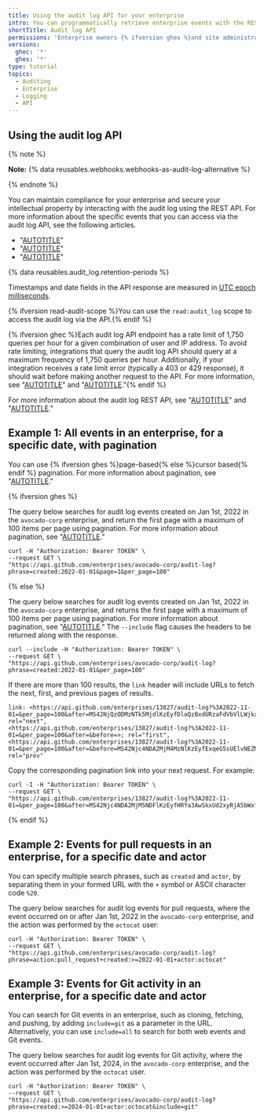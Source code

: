```yaml
---
title: Using the audit log API for your enterprise
intro: You can programmatically retrieve enterprise events with the REST API.
shortTitle: Audit log API
permissions: 'Enterprise owners {% ifversion ghes %}and site administrators {% endif %}can use the audit log API.'
versions:
  ghec: '*'
  ghes: '*'
type: tutorial
topics:
  - Auditing
  - Enterprise
  - Logging
  - API
---
```


## Using the audit log API

{% note %}

**Note:**  {% data reusables.webhooks.webhooks-as-audit-log-alternative %}

{% endnote %}

You can maintain compliance for your enterprise and secure your intellectual property by interacting with the audit log using the REST API. For more information about the specific events that you can access via the audit log API, see the following articles.

- "[AUTOTITLE](/admin/monitoring-activity-in-your-enterprise/reviewing-audit-logs-for-your-enterprise/audit-log-events-for-your-enterprise)"
- "[AUTOTITLE](/organizations/keeping-your-organization-secure/managing-security-settings-for-your-organization/audit-log-events-for-your-organization)"
- "[AUTOTITLE](/authentication/keeping-your-account-and-data-secure/security-log-events)"

{% data reusables.audit_log.retention-periods %}

Timestamps and date fields in the API response are measured in [UTC epoch milliseconds](https://en.wikipedia.org/wiki/Unix_time).

{% ifversion read-audit-scope %}You can use the `read:audit_log` scope to access the audit log via the API.{% endif %}

{% ifversion ghec %}Each audit log API endpoint has a rate limit of 1,750 queries per hour for a given combination of user and IP address. To avoid rate limiting, integrations that query the audit log API should query at a maximum frequency of 1,750 queries per hour. Additionally, if your integration receives a rate limit error (typically a 403 or 429 response), it should wait before making another request to the API. For more information, see "[AUTOTITLE](/rest/overview/rate-limits-for-the-rest-api)" and "[AUTOTITLE](/rest/guides/best-practices-for-integrators)."{% endif %}

For more information about the audit log REST API, see "[AUTOTITLE](/rest/enterprise-admin#audit-log)" and "[AUTOTITLE](/rest/orgs#get-the-audit-log-for-an-organization)."

## Example 1: All events in an enterprise, for a specific date, with pagination

You can use {% ifversion ghes %}page-based{% else %}cursor based{% endif %} pagination. For more information about pagination, see "[AUTOTITLE](/rest/guides/using-pagination-in-the-rest-api)."

{% ifversion ghes %}

The query below searches for audit log events created on Jan 1st, 2022 in the `avocado-corp` enterprise, and return the first page with a maximum of 100 items per page using pagination. For more information about pagination, see "[AUTOTITLE](/rest/guides/using-pagination-in-the-rest-api)."

```shell
curl -H "Authorization: Bearer TOKEN" \
--request GET \
"https://api.github.com/enterprises/avocado-corp/audit-log?phrase=created:2022-01-01&page=1&per_page=100"
```

{% else %}

The query below searches for audit log events created on Jan 1st, 2022 in the `avocado-corp` enterprise, and returns the first page with a maximum of 100 items per page using pagination. For more information about pagination, see "[AUTOTITLE](/rest/guides/using-pagination-in-the-rest-api)." The `--include` flag causes the headers to be returned along with the response.

```shell
curl --include -H "Authorization: Bearer TOKEN" \
--request GET \
"https://api.github.com/enterprises/avocado-corp/audit-log?phrase=created:2022-01-01&per_page=100"
```

If there are more than 100 results, the `link` header will include URLs to fetch the next, first, and previous pages of results.

```text
link: <https://api.github.com/enterprises/13827/audit-log?%3A2022-11-01=&per_page=100&after=MS42NjQzODMzNTk5MjdlKzEyfDloQzBxdURzaFdVbVlLWjkxRU9mNXc%3D&before=>; rel="next",
<https://api.github.com/enterprises/13827/audit-log?%3A2022-11-01=&per_page=100&after=&before=>; rel="first",
<https://api.github.com/enterprises/13827/audit-log?%3A2022-11-01=&per_page=100&after=&before=MS42Njc4NDA2MjM4MzNlKzEyfExqeG5sUElvNEZMbG1XZHA5akdKTVE%3D>; rel="prev"
```

Copy the corresponding pagination link into your next request. For example:

```shell
curl -I -H "Authorization: Bearer TOKEN" \
--request GET \
"https://api.github.com/enterprises/13827/audit-log?%3A2022-11-01=&per_page=100&after=MS42Njc4NDA2MjM5NDFlKzEyfHRYa3AwSkxUd2xyRjA5bWxfOS1RbFE%3D&before="
```

{% endif %}

## Example 2: Events for pull requests in an enterprise, for a specific date and actor

You can specify multiple search phrases, such as `created` and `actor`, by separating them in your formed URL with the `+` symbol or ASCII character code `%20`.

The query below searches for audit log events for pull requests, where the event occurred on or after Jan 1st, 2022 in the `avocado-corp` enterprise, and the action was performed by the `octocat` user:

```shell
curl -H "Authorization: Bearer TOKEN" \
--request GET \
"https://api.github.com/enterprises/avocado-corp/audit-log?phrase=action:pull_request+created:>=2022-01-01+actor:octocat"
```

## Example 3: Events for Git activity in an enterprise, for a specific date and actor

You can search for Git events in an enterprise, such as cloning, fetching, and pushing, by adding `include=git` as a parameter in the URL. Alternatively, you can use `include=all` to search for both web events and Git events.

The query below searches for audit log events for Git activity, where the event occurred after Jan 1st, 2024, in the `avocado-corp` enterprise, and the action was performed by the `octocat` user.

```shell
curl -H "Authorization: Bearer TOKEN" \
--request GET \
"https://api.github.com/enterprises/avocado-corp/audit-log?phrase=created:>=2024-01-01+actor:octocat&include=git"
```
